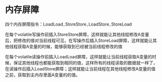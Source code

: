 # 内存屏障
四个内存屏障指令：LoadLoad` , `StoreStore` , `LoadStore` , `StoreLoad











在每个volatile写操作前插入StoreStore屏障，这样就能让其他线程修改A变量后，把修改的值对当前线程可见，在写操作后插入StoreLoad屏障，这样就能让其他线程获取A变量的时候，能够获取到已经被当前线程修改的值

在每个volatile读操作前插入LoadLoad屏障，这样就能让当前线程获取A变量的时候，保证其他线程也都能获取到相同的值，这样所有的线程读取的数据就一样了，在读操作后插入LoadStore屏障；这样就能让当前线程在其他线程修改A变量的值之前，获取到主内存里面A变量的的值。
